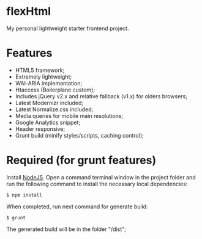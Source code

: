 flexHtml
========

My personal lightweight starter frontend project.


Features
========

- HTML5 framework;
- Extremely lightweight;
- WAI-ARIA implemantation;
- Htaccess (Boilerplane custom);
- Includes jQuery v2.x and relative fallback (v1.x) for olders browsers;
- Latest Modernizr included;
- Latest Normalize.css included;
- Media queries for mobile main resolutions;
- Google Analytics snippet;
- Header responsive;
- Grunt build (minify styles/scripts, caching control);


Required (for grunt features)
========

Install [NodeJS](http://nodejs.org/).
Open a command terminal window in the project folder and run the following command to install the necessary local dependencies:
```
$ npm install
```
When completed, run next command for generate build:
```
$ grunt
```

The generated build will be in the folder "/dist";

